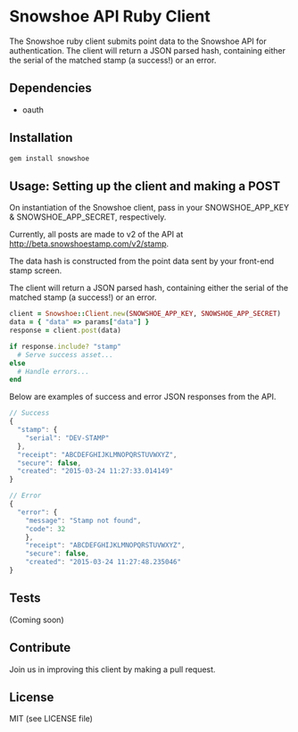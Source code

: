 Snowshoe API Ruby Client
============

The Snowshoe ruby client submits point data to the Snowshoe API for authentication. The client will return a JSON parsed hash, containing either  the serial of the matched stamp (a success!) or an error.

## Dependencies
- oauth

## Installation
```ruby
gem install snowshoe
```


## Usage: Setting up the client and making a POST

On instantiation of the Snowshoe client, pass in your SNOWSHOE_APP_KEY & SNOWSHOE_APP_SECRET, respectively.

Currently, all posts are made to v2 of the API at http://beta.snowshoestamp.com/v2/stamp.

The data hash is constructed from the point data sent by your front-end stamp screen.

The client will return a JSON parsed hash, containing either the serial of the matched stamp (a success!) or an error.

```ruby
client = Snowshoe::Client.new(SNOWSHOE_APP_KEY, SNOWSHOE_APP_SECRET)
data = { "data" => params["data"] }
response = client.post(data)

if response.include? "stamp"
  # Serve success asset...
else
  # Handle errors...
end
```

Below are examples of success and error JSON responses from the API.

```javascript
// Success
{
  "stamp": {
    "serial": "DEV-STAMP"
  },
  "receipt": "ABCDEFGHIJKLMNOPQRSTUVWXYZ",
  "secure": false,
  "created": "2015-03-24 11:27:33.014149"
}

// Error
{
  "error": {
    "message": "Stamp not found",
    "code": 32
    },
    "receipt": "ABCDEFGHIJKLMNOPQRSTUVWXYZ",
    "secure": false,
    "created": "2015-03-24 11:27:48.235046"
}
```

## Tests
(Coming soon)


## Contribute
Join us in improving this client by making a pull request.

## License
MIT (see LICENSE file)
